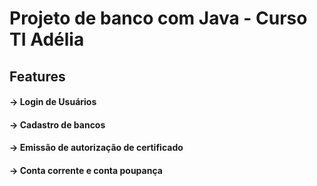 # Projeto de banco com Java - Curso TI Adélia

## Features
#### -> Login de Usuários
#### -> Cadastro de bancos
#### -> Emissão de autorização de certificado
#### -> Conta corrente e conta poupança
